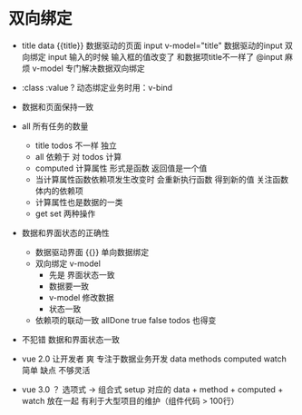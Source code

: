 # 双向绑定

- title data
  {{title}} 数据驱动的页面
  input v-model="title" 数据驱动的input 双向绑定
  input 输入的时候 输入框的值改变了 和数据项title不一样了
  @input 麻烦 v-model 专门解决数据双向绑定

- :class :value ?
  动态绑定业务时用：v-bind

- 数据和页面保持一致
  
- all 所有任务的数量
  - title todos 不一样 独立
  - all 依赖于 对 todos 计算
  - computed 计算属性
    形式是函数 返回值是一个值
  - 当计算属性函数依赖项发生改变时 会重新执行函数 得到新的值
    关注函数体内的依赖项
  - 计算属性也是数据的一类
  - get set 两种操作

- 数据和界面状态的正确性
  - 数据驱动界面 {{}} 单向数据绑定
  - 双向绑定 v-model
    - 先是 界面状态一致
    - 数据要一致
    - v-model 修改数据
    - 状态一致
  - 依赖项的联动一致
    allDone true false todos 也得变

- 不犯错 数据和界面状态一致

- vue 2.0 让开发者 爽 专注于数据业务开发
  data
  methods
  computed
  watch
  简单 缺点 不够灵活
- vue 3.0 ？
  选项式 -> 组合式 setup 对应的 data + method + computed + watch 放在一起
  有利于大型项目的维护（组件代码 > 100行）